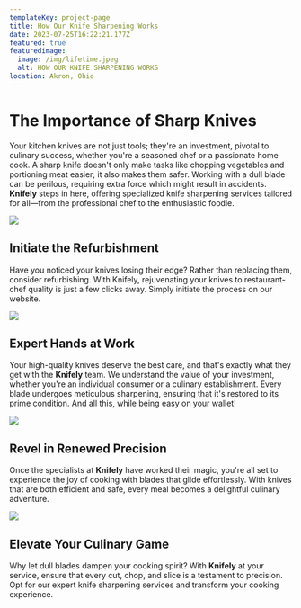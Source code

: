```yaml
---
templateKey: project-page
title: How Our Knife Sharpening Works
date: 2023-07-25T16:22:21.177Z
featured: true
featuredimage:
  image: /img/lifetime.jpeg
  alt: HOW OUR KNIFE SHARPENING WORKS
location: Akron, Ohio
---
```

# **The Importance of Sharp Knives**

Your kitchen knives are not just tools; they're an investment, pivotal to culinary success, whether you're a seasoned chef or a passionate home cook. A sharp knife doesn't only make tasks like chopping vegetables and portioning meat easier; it also makes them safer. Working with a dull blade can be perilous, requiring extra force which might result in accidents. **Knifely** steps in here, offering specialized knife sharpening services tailored for all—from the professional chef to the enthusiastic foodie.

![](http://xb1.342.myftpupload.com/wp-content/uploads/2022/05/1-300x300.jpg)

## **Initiate the Refurbishment**

Have you noticed your knives losing their edge? Rather than replacing them, consider refurbishing. With Knifely, rejuvenating your knives to restaurant-chef quality is just a few clicks away. Simply initiate the process on our website. 

![](http://xb1.342.myftpupload.com/wp-content/uploads/2022/05/2-300x300.jpg)

## **Expert Hands at Work**

Your high-quality knives deserve the best care, and that's exactly what they get with the **Knifely** team. We understand the value of your investment, whether you're an individual consumer or a culinary establishment. Every blade undergoes meticulous sharpening, ensuring that it's restored to its prime condition. And all this, while being easy on your wallet!

![](http://xb1.342.myftpupload.com/wp-content/uploads/2022/05/3-300x300.jpg)

## **Revel in Renewed Precision**

Once the specialists at **Knifely** have worked their magic, you're all set to experience the joy of cooking with blades that glide effortlessly. With knives that are both efficient and safe, every meal becomes a delightful culinary adventure.

![](http://xb1.342.myftpupload.com/wp-content/uploads/2022/05/4-300x300.jpg)

## **Elevate Your Culinary Game**

Why let dull blades dampen your cooking spirit? With **Knifely** at your service, ensure that every cut, chop, and slice is a testament to precision. Opt for our expert knife sharpening services and transform your cooking experience.

